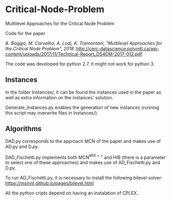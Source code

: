 # Critical-Node-Problem
Multilevel Approaches for the Critical Node Problem

Code for the paper 

*A. Baggio, M. Carvalho, A. Lodi, A. Tramontani, "Multilevel Approaches for the Critical Node Problem", 2018.*
http://cerc-datascience.polymtl.ca/wp-content/uploads/2017/11/Technical-Report_DS4DM-2017-012.pdf

The code was developed for python 2.7. It might not work for python 3.

## Instances

In the folder Instances/, it can be found the instances used in the paper as well as extra information on the instances' solution.

Generate_Instances.py enables the generation of new instances (running this script may overwrite files in Instances/).

## Algorithms

DAD.py corresponds to the approach MCN of the paper and makes use of AD.py and D.py.

DAD_Fischetti.py implements both MCN$^{MIX++}$ and HIB (there is a parameter to select one of these approaches) and makes use of AD_Fischetti.py and D.py.

To run AD_Fischetti.py, it is necessary to install the following bilevel solver:
https://msinnl.github.io/pages/bilevel.html

All the python cripts depend on having an instalation of CPLEX.

